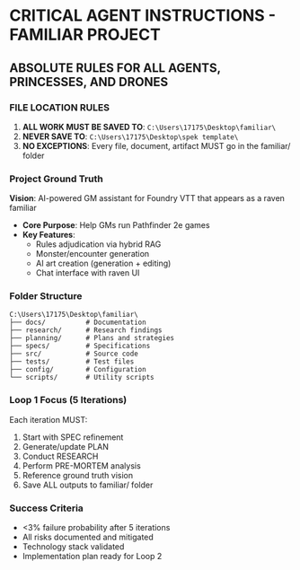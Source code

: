 # CRITICAL AGENT INSTRUCTIONS - FAMILIAR PROJECT

## ABSOLUTE RULES FOR ALL AGENTS, PRINCESSES, AND DRONES

### FILE LOCATION RULES
1. **ALL WORK MUST BE SAVED TO**: `C:\Users\17175\Desktop\familiar\`
2. **NEVER SAVE TO**: `C:\Users\17175\Desktop\spek template\`
3. **NO EXCEPTIONS**: Every file, document, artifact MUST go in the familiar/ folder

### Project Ground Truth
**Vision**: AI-powered GM assistant for Foundry VTT that appears as a raven familiar
- **Core Purpose**: Help GMs run Pathfinder 2e games
- **Key Features**:
  - Rules adjudication via hybrid RAG
  - Monster/encounter generation
  - AI art creation (generation + editing)
  - Chat interface with raven UI

### Folder Structure
```
C:\Users\17175\Desktop\familiar\
├── docs/          # Documentation
├── research/      # Research findings
├── planning/      # Plans and strategies
├── specs/         # Specifications
├── src/           # Source code
├── tests/         # Test files
├── config/        # Configuration
└── scripts/       # Utility scripts
```

### Loop 1 Focus (5 Iterations)
Each iteration MUST:
1. Start with SPEC refinement
2. Generate/update PLAN
3. Conduct RESEARCH
4. Perform PRE-MORTEM analysis
5. Reference ground truth vision
6. Save ALL outputs to familiar/ folder

### Success Criteria
- <3% failure probability after 5 iterations
- All risks documented and mitigated
- Technology stack validated
- Implementation plan ready for Loop 2